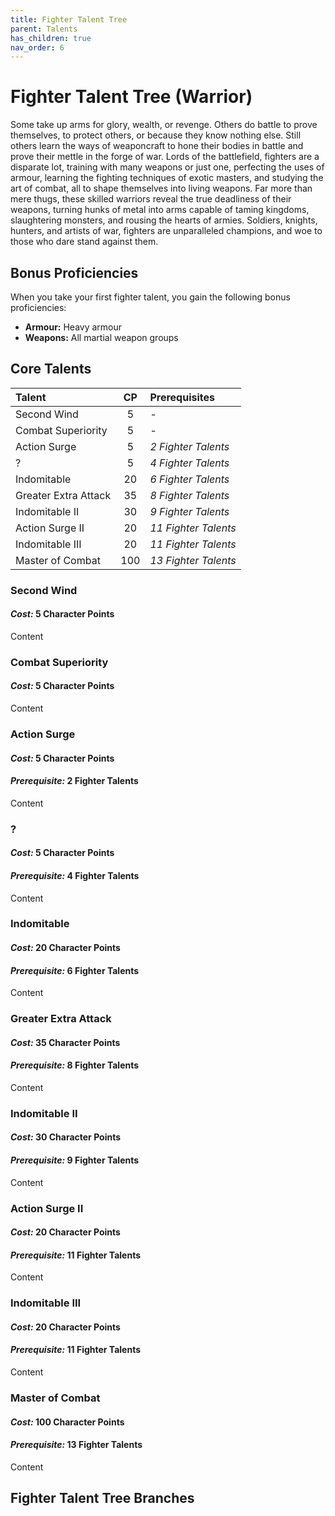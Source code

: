 ```yaml
---
title: Fighter Talent Tree
parent: Talents
has_children: true
nav_order: 6
---
```


# Fighter Talent Tree (Warrior)
Some take up arms for glory, wealth, or revenge. Others do battle to prove themselves, to protect others, or because they know nothing else. Still others learn the ways of weaponcraft to hone their bodies in battle and prove their mettle in the forge of war. Lords of the battlefield, fighters are a disparate lot, training with many weapons or just one, perfecting the uses of armour, learning the fighting techniques of exotic masters, and studying the art of combat, all to shape themselves into living weapons. Far more than mere thugs, these skilled warriors reveal the true deadliness of their weapons, turning hunks of metal into arms capable of taming kingdoms, slaughtering monsters, and rousing the hearts of armies. Soldiers, knights, hunters, and artists of war, fighters are unparalleled champions, and woe to those who dare stand against them.

## Bonus Proficiencies
When you take your first fighter talent, you gain the following bonus proficiencies:
* **Armour:** Heavy armour<br>
* **Weapons:** All martial weapon groups

## Core Talents

| Talent | CP | Prerequisites |
|:-------|:--:|:--------------|
| Second Wind | 5 | - |
| Combat Superiority | 5 | - |
| Action Surge | 5 | *2 Fighter Talents* |
| ? | 5 | *4 Fighter Talents* |
| Indomitable | 20 | *6 Fighter Talents* |
| Greater Extra Attack | 35 | *8 Fighter Talents* |
| Indomitable II | 30 | *9 Fighter Talents* |
| Action Surge II | 20 | *11 Fighter Talents* |
| Indomitable III | 20 | *11 Fighter Talents* |
| Master of Combat | 100 | *13 Fighter Talents* |

### Second Wind
#### *Cost:* 5 Character Points
Content

### Combat Superiority
#### *Cost:* 5 Character Points
Content

### Action Surge 
#### *Cost:* 5 Character Points
#### *Prerequisite:* 2 Fighter Talents
Content

### ?
#### *Cost:* 5 Character Points
#### *Prerequisite:* 4 Fighter Talents
Content

### Indomitable
#### *Cost:* 20 Character Points
#### *Prerequisite:* 6 Fighter Talents
Content

### Greater Extra Attack
#### *Cost:* 35 Character Points
#### *Prerequisite:* 8 Fighter Talents
Content

### Indomitable II
#### *Cost:* 30 Character Points
#### *Prerequisite:* 9 Fighter Talents
Content

### Action Surge II
#### *Cost:* 20 Character Points
#### *Prerequisite:* 11 Fighter Talents
Content

### Indomitable III
#### *Cost:* 20 Character Points
#### *Prerequisite:* 11 Fighter Talents
Content

### Master of Combat
#### *Cost:* 100 Character Points
#### *Prerequisite:* 13 Fighter Talents
Content

## Fighter Talent Tree Branches
